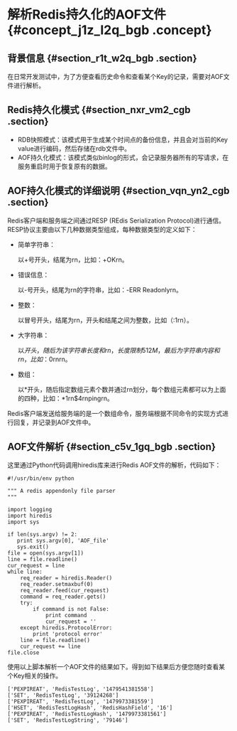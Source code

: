 # 解析Redis持久化的AOF文件 {#concept_j1z_l2q_bgb .concept}

## 背景信息 {#section_r1t_w2q_bgb .section}

在日常开发测试中，为了方便查看历史命令和查看某个Key的记录，需要对AOF文件进行解析。

## Redis持久化模式 {#section_nxr_vm2_cgb .section}

-   RDB快照模式：该模式用于生成某个时间点的备份信息，并且会对当前的Key value进行编码，然后存储在rdb文件中。
-   AOF持久化模式：该模式类似binlog的形式，会记录服务器所有的写请求，在服务重启时用于恢复原有的数据。

## AOF持久化模式的详细说明 {#section_vqn_yn2_cgb .section}

Redis客户端和服务端之间通过RESP \(REdis Serialization Protocol\)进行通信。RESP协议主要由以下几种数据类型组成，每种数据类型的定义如下：

-   简单字符串：

    以+号开头，结尾为rn，比如：+OKrn。

-   错误信息：

    以-号开头，结尾为rn的字符串，比如：-ERR Readonlyrn。

-   整数：

    以冒号开头，结尾为rn，开头和结尾之间为整数，比如（:1rn）。

-   大字符串：

    以$开头，随后为该字符串长度和rn，长度限制512M，最后为字符串内容和rn，比如：$0rnrn。

-   数组：

    以\*开头，随后指定数组元素个数并通过rn划分，每个数组元素都可以为上面的四种，比如：\*1rn$4rnpingrn。


Redis客户端发送给服务端的是一个数组命令，服务端根据不同命令的实现方式进行回复，并记录到AOF文件中。

## AOF文件解析 {#section_c5v_1gq_bgb .section}

这里通过Python代码调用hiredis库来进行Redis AOF文件的解析，代码如下：

```
#!/usr/bin/env python

""" A redis appendonly file parser
"""

import logging
import hiredis
import sys

if len(sys.argv) != 2:
   print sys.argv[0], 'AOF_file'
   sys.exit()
file = open(sys.argv[1])
line = file.readline()
cur_request = line
while line:
    req_reader = hiredis.Reader()
    req_reader.setmaxbuf(0)
    req_reader.feed(cur_request)
    command = req_reader.gets()
    try:
        if command is not False:
            print command
            cur_request = ''
    except hiredis.ProtocolError:
        print 'protocol error'
    line = file.readline()
    cur_request += line
file.close
```

使用以上脚本解析一个AOF文件的结果如下。得到如下结果后方便您随时查看某个Key相关的操作。

```
['PEXPIREAT', 'RedisTestLog', '1479541381558']
['SET', 'RedisTestLog', '39124268']
['PEXPIREAT', 'RedisTestLog', '1479973381559']
['HSET', 'RedisTestLogHash', 'RedisHashField', '16']
['PEXPIREAT', 'RedisTestLogHash', '1479973381561']
['SET', 'RedisTestLogString', '79146']
```

